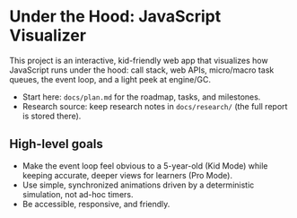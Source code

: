 # Under the Hood: JavaScript Visualizer

This project is an interactive, kid-friendly web app that visualizes how JavaScript runs under the hood: call stack, web APIs, micro/macro task queues, the event loop, and a light peek at engine/GC.

- Start here: `docs/plan.md` for the roadmap, tasks, and milestones.
- Research source: keep research notes in `docs/research/` (the full report is stored there).

## High-level goals

- Make the event loop feel obvious to a 5-year-old (Kid Mode) while keeping accurate, deeper views for learners (Pro Mode).
- Use simple, synchronized animations driven by a deterministic simulation, not ad-hoc timers.
- Be accessible, responsive, and friendly.
